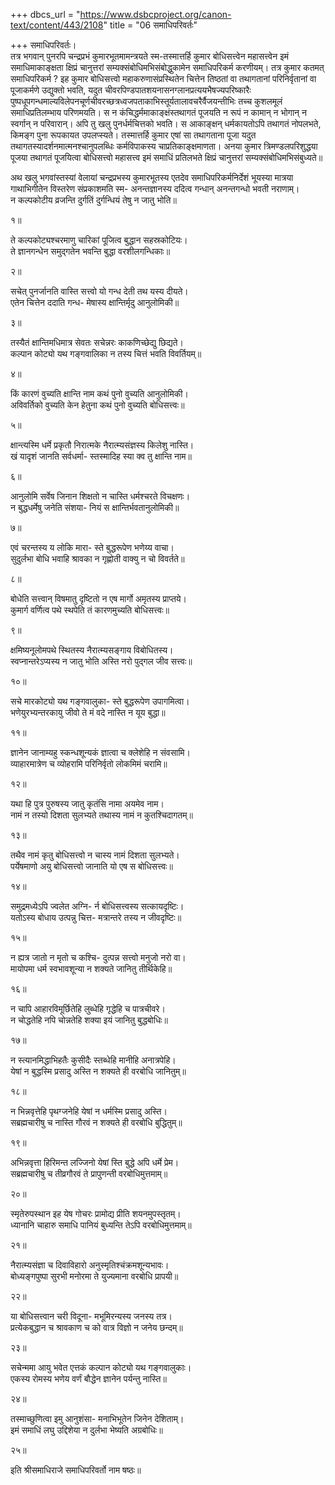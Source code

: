 +++
dbcs_url = "https://www.dsbcproject.org/canon-text/content/443/2108"
title = "06 समाधिपरिवर्तः"

+++
समाधिपरिवर्तः।  
तत्र भगवान् पुनरपि चन्द्रप्रभं कुमारभूतमामन्त्रयते स्म-तस्मात्तर्हि कुमार बोधिसत्त्वेन महासत्त्वेन इमं समाधिमाकाङ्क्षता क्षिप्रं चानुत्तरां सम्यक्संबोधिमभिसंबोद्धुकामेन समाधिपरिकर्म करणीयम्। तत्र कुमार कतमत् समाधिपरिकर्म ? इह कुमार बोधिसत्त्वो महाकरुणासंप्रस्थितेन चित्तेन तिष्ठतां वा तथागतानां परिनिर्वृतानां वा पूजाकर्मणे उद्युक्तो भवति, यदुत चीवरपिण्डपातशयनासनग्लानप्रत्ययभैषज्यपरिष्कारैः पुष्पधूपगन्धमाल्यविलेपनचूर्णचीवरच्छत्रध्वजपताकाभिस्तूर्यतालावचरैर्वैजयन्तीभिः तच्च कुशलमूलं समाधिप्रतिलम्भाय परिणमयति। स न कंचिद्धर्ममाकाङ्क्षंस्तथागतं पूजयति न रूपं न कामान् न भोगान् न स्वर्गान् न परिवारान्। अपि तु खलु पुनर्धर्मचित्तको भवति। स आकाङ्क्षन् धर्मकायतोऽपि तथागतं नोपलभते, किमङ्ग पुना रूपकायत उपलप्स्यते। तस्मात्तर्हि कुमार एषां सा तथागताना पूजा यदुत तथागतस्यादर्शनमात्मनश्चानुपलब्धिः कर्मविपाकस्य चाप्रतिकाङ्क्षमाणता। अनया कुमार त्रिमण्डलपरिशुद्धया पूजया तथागतं पूजयित्वा बोधिसत्त्वो महासत्त्व इमं समाधिं प्रतिलभते क्षिप्रं चानुत्तरां सम्यक्संबोधिमभिसंबुध्यते॥

अथ खलु भगवांस्तस्यां वेलायां चन्द्रप्रभस्य कुमारभूतस्य एतदेव समाधिपरिकर्मनिर्देशं भूयस्या मात्रया गाथाभिगीतेन विस्तरेण संप्रकाशमति स्म-
अनन्तज्ञानस्य ददित्व गन्धान् 
अनन्तगन्धो भवती नराणाम्।  
न कल्पकोटीय व्रजन्ति दुर्गतिं 
दुर्गन्धियं तेषु न जातु भोति॥

१॥

ते कल्पकोट्यश्चरमाणु चारिकां 
पूजित्व बुद्धान सहस्रकोटियः।  
ते ज्ञानगन्धेन समुद्गतेन 
भवन्ति बुद्धा वरशीलगन्धिकाः॥

२॥

सचेत् पुनर्जानति वास्ति सत्त्वो 
यो गन्ध देती तथ यस्य दीयते।  
एतेन चित्तेन ददाति गन्ध-
मेषास्य क्षान्तिर्मृदु आनुलोमिकी॥

३॥

तस्यैतं क्षान्तिमधिमात्र सेवतः 
सचेन्नरः काकणिच्छेद्यु छिद्यते।  
कल्पान कोट्यो यथ गङ्गवालिका 
न तस्य चित्तं भवति विवर्तियम्॥

४॥

किं कारणं वुच्यति क्षान्ति नाम 
कथं पुनो वुच्यति आनुलोमिकी।  
अविवर्तिको वुच्यति केन हेतुना 
कथं पुनो वुच्यति बोधिसत्त्वः॥

५॥

क्षान्त्यस्मि धर्मे प्रकृतौ निरात्मके 
नैरात्म्यसंज्ञस्य किलेशु नास्ति।  
खं यादृशं जानति सर्वधर्मा-
स्तस्मादिह स्या क्व तु क्षान्ति नाम॥

६॥

आनुलोमि सर्वेष जिनान शिक्षतो 
न चास्ति धर्मश्चरते विचक्षणः।  
न बुद्धधर्मेषु जनेति संशया-
नियं स क्षान्तिर्भवतानुलोमिकी॥

७॥

एवं चरन्तस्य य लोकि मारा-
स्ते बुद्धरूपेण भणेय्य वाचा।  
सुदुर्लभा बोधि भवाहि श्रावका 
न गृह्णोती वाक्यु न चो विवर्तते॥

८॥

बोधेति सत्त्वान् विषमातु दृष्टितो 
न एष मार्गो अमृतस्य प्राप्तये।  
कुमार्ग वर्णित्व पथे स्थपेति
तं कारणमुच्यति बोधिसत्त्वः॥

९॥

क्षमिष्यनूलोमपथे स्थितस्य 
नैरात्म्यसङ्गाय विबोधितस्य।  
स्वप्नान्तरेऽप्यस्य न जातु भोति 
अस्ति नरो पुद्गल जीव सत्त्वः॥

१०॥

सचे मारकोट्यो यथ गङ्गवालुका-
स्ते बुद्धरूपेण उपागमित्वा।  
भणेयुरभ्यन्तरकायु जीवो 
ते मं वदे नास्ति न यूय बुद्धा॥

११॥

ज्ञानेन जानाम्यहु स्कन्धशून्यकं 
ज्ञात्वा च क्लेशेहि न संवसामि।  
व्याहारमात्रेण च व्योहरामि 
परिनिर्वृतो लोकमिमं चरामि॥

१२॥

यथा हि पुत्र पुरुषस्य जातु 
कृतंसि नामा अयमेव नाम।  
नामं न तस्यो दिशता सुलभ्यते 
तथास्य नामं न कुतश्चिदागतम्॥

१३॥

तथैव नामं कृतु बोधिसत्त्वो 
न चास्य नामं दिशता सुलभ्यते।  
पर्येषमाणो अयु बोधिसत्त्वो 
जानाति यो एष स बोधिसत्त्वः॥

१४॥

समुद्रमध्येऽपि ज्वलेत अग्नि-
र्न बोधिसत्त्वस्य सत्कायदृष्टिः।  
यतोऽस्य बोधाय उत्पन्नु चित्त-
मत्रान्तरे तस्य न जीवदृष्टिः॥

१५॥

न ह्यत्र जातो न मृतो च कश्चि-
दुत्पन्न सत्त्वो मनुजो नरो वा।  
मायोपमा धर्म स्वभावशून्या 
न शक्यते जानितु तीर्थिकेहि॥

१६॥

न चापि आहारविमूर्छितेहि 
लुब्धेहि गृद्धेहि च पात्रचीवरे।  
न चोद्धतेहि नपि चोन्नतेहि 
शक्या इयं जानितु बुद्धबोधिः॥

१७॥

न स्त्यानमिद्धाभिहतैः कुसीदैः 
स्तब्धेहि मानीहि अनात्रपेहि।  
येषां न बुद्धस्मि प्रसादु अस्ति 
न शक्यते ही वरबोधि जानितुम्॥

१८॥

न भिन्नवृत्तेहि पृथग्जनेहि 
येषां न धर्मस्मि प्रसादु अस्ति।  
सब्रह्मचारीषु च नास्ति गौरवं 
न शक्यते ही वरबोधि बुद्धितुम्॥

१९॥

अभिन्नवृत्ता हिरिमन्त लज्जिनो 
येषां स्ति बुद्धे अपि धर्मे प्रेम।  
सब्रह्मचारीषु च तीव्रगौरवं 
ते प्रापुणन्ती वरबोधिमुत्तमाम्॥

२०॥

स्मृतेरुपस्थान इह येष गोचरः 
प्रामोद्य प्रीति शयनमुपस्तृतम्।  
ध्यानानि चाहारु समाधि पानियं 
बुध्यन्ति तेऽपि वरबोधिमुत्तमाम्॥

२१॥

नैरात्म्यसंज्ञा च दिवाविहारो 
अनुस्मृतिश्चंक्रमशून्यभावः।  
बोध्यङ्गपुष्पा सुरभी मनोरमा 
ते युज्यमाना वरबोधि प्रापयी॥

२२॥

या बोधिसत्त्वान चरी विदूना-
मभूमिरन्यस्य जनस्य तत्र।  
प्रत्येकबुद्धान च श्रावकाण च 
को वात्र विज्ञो न जनेय छन्दम्॥

२३॥

सचेन्ममा आयु भवेत एत्तकं 
कल्पान कोट्यो यथ गङ्गवालुकाः।  
एकस्य रोमस्य भणेय वर्णं 
बौद्धेन ज्ञानेन पर्यन्तु नास्ति॥

२४॥

तस्माच्छुणित्वा इमु आनुशंसा-
मनाभिभूतेन जिनेन देशिताम्।  
इमं समाधिं लघु उद्दिशेया 
न दुर्लभा भेष्यति अग्रबोधिः॥

२५॥

इति श्रीसमाधिराजे समाधिपरिवर्तो नाम षष्ठः॥


